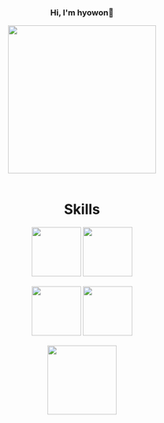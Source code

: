 <div align="center">

### Hi, I'm hyowon👋
<img src="https://user-images.githubusercontent.com/115568532/236445264-bac7fe16-6e94-4c27-95e6-aa4093cf7f64.jpg" style="width:300px; height:300px;">
<br><br>
  
# Skills
  <img src="https://user-images.githubusercontent.com/115568532/236447857-b14d2fac-e144-4b3c-bfda-59a02f5b5705.png" style="width:100px">
  <img src="https://user-images.githubusercontent.com/115568532/236447838-a7ed4811-e83b-4327-b45d-7812d14d8e7f.png" style="width:100px">
  <br><br>
  <img src="https://user-images.githubusercontent.com/115568532/236447215-315ad0f8-b268-4873-9e55-0f84a6f4134a.png" style="width:100px">
   <img src="https://user-images.githubusercontent.com/115568532/236447687-4c0726b8-41d9-4c21-8490-22f73ebc7728.png" style="width:100px">
  <br><br>
  <img src="https://user-images.githubusercontent.com/115568532/236448953-a3b9cece-9695-49cc-abb9-116204ff6076.png" style="width:140px">


</div>
